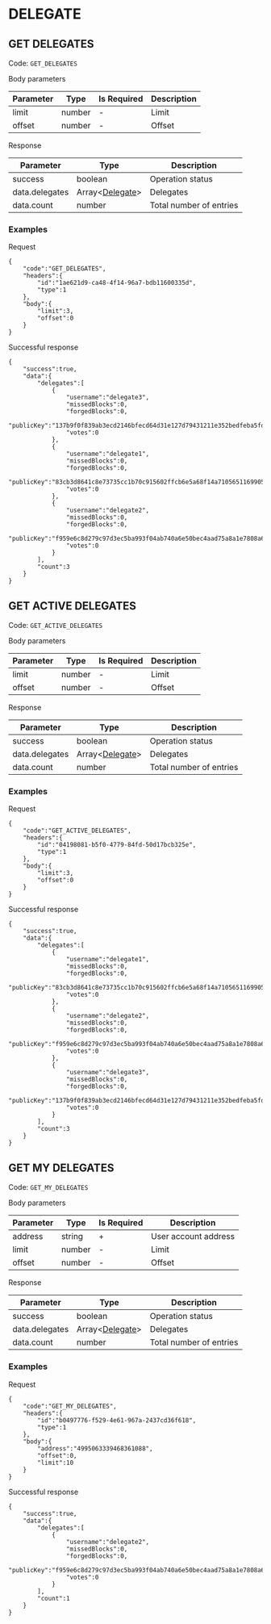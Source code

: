 # DELEGATE

## GET DELEGATES

Code: `GET_DELEGATES`

Body parameters

| Parameter | Type   | Is Required | Description |
|-----------|--------|-------------|-------------|
| limit     | number | -           | Limit       |
| offset    | number | -           | Offset      |

Response

| Parameter      | Type                               | Description             |
|----------------|------------------------------------|-------------------------|
| success        | boolean                            | Operation status        |
| data.delegates | Array<[Delegate](models#delegate)> | Delegates               |
| data.count     | number                             | Total number of entries |

### Examples

Request

```
{
    "code":"GET_DELEGATES",
    "headers":{
        "id":"1ae621d9-ca48-4f14-96a7-bdb11600335d",
        "type":1
    },
    "body":{
        "limit":3,
        "offset":0
    }
}
```

Successful response

```
{
    "success":true,
    "data":{
        "delegates":[
            {
                "username":"delegate3",
                "missedBlocks":0,
                "forgedBlocks":0,
                "publicKey":"137b9f0f839ab3ecd2146bfecd64d31e127d79431211e352bedfeba5fd61a57a",
                "votes":0
            },
            {
                "username":"delegate1",
                "missedBlocks":0,
                "forgedBlocks":0,
                "publicKey":"83cb3d8641c8e73735cc1b70c915602ffcb6e5a68f14a71056511699050a1a05",
                "votes":0
            },
            {
                "username":"delegate2",
                "missedBlocks":0,
                "forgedBlocks":0,
                "publicKey":"f959e6c8d279c97d3ec5ba993f04ab740a6e50bec4aad75a8a1e7808a6c5eec7",
                "votes":0
            }
        ],
        "count":3
    }
}
```

## GET ACTIVE DELEGATES

Code: `GET_ACTIVE_DELEGATES`

Body parameters

| Parameter | Type   | Is Required | Description |
|-----------|--------|-------------|-------------|
| limit     | number | -           | Limit       |
| offset    | number | -           | Offset      |

Response

| Parameter      | Type                               | Description             |
|----------------|------------------------------------|-------------------------|
| success        | boolean                            | Operation status        |
| data.delegates | Array<[Delegate](models#delegate)> | Delegates               |
| data.count     | number                             | Total number of entries |

### Examples

Request

```
{
    "code":"GET_ACTIVE_DELEGATES",
    "headers":{
        "id":"04198081-b5f0-4779-84fd-50d17bcb325e",
        "type":1
    },
    "body":{
        "limit":3,
        "offset":0
    }
}
```

Successful response

```
{
    "success":true,
    "data":{
        "delegates":[
            {
                "username":"delegate1",
                "missedBlocks":0,
                "forgedBlocks":0,
                "publicKey":"83cb3d8641c8e73735cc1b70c915602ffcb6e5a68f14a71056511699050a1a05",
                "votes":0
            },
            {
                "username":"delegate2",
                "missedBlocks":0,
                "forgedBlocks":0,
                "publicKey":"f959e6c8d279c97d3ec5ba993f04ab740a6e50bec4aad75a8a1e7808a6c5eec7",
                "votes":0
            },
            {
                "username":"delegate3",
                "missedBlocks":0,
                "forgedBlocks":0,
                "publicKey":"137b9f0f839ab3ecd2146bfecd64d31e127d79431211e352bedfeba5fd61a57a",
                "votes":0
            }
        ],
        "count":3
    }
}
```

## GET MY DELEGATES

Code: `GET_MY_DELEGATES`

Body parameters

| Parameter | Type   | Is Required | Description          |
|-----------|--------|-------------|----------------------|
| address   | string | +           | User account address |
| limit     | number | -           | Limit                |
| offset    | number | -           | Offset               |

Response

| Parameter      | Type                               | Description             |
|----------------|------------------------------------|-------------------------|
| success        | boolean                            | Operation status        |
| data.delegates | Array<[Delegate](models#delegate)> | Delegates               |
| data.count     | number                             | Total number of entries |

### Examples

Request

```
{
    "code":"GET_MY_DELEGATES",
    "headers":{
        "id":"b0497776-f529-4e61-967a-2437cd36f618",
        "type":1
    },
    "body":{
        "address":"4995063339468361088",
        "offset":0,
        "limit":10
    }
}
```

Successful response

```
{
    "success":true,
    "data":{
        "delegates":[
            {
                "username":"delegate2",
                "missedBlocks":0,
                "forgedBlocks":0,
                "publicKey":"f959e6c8d279c97d3ec5ba993f04ab740a6e50bec4aad75a8a1e7808a6c5eec7",
                "votes":0
            }
        ],
        "count":1
    }
}
```
